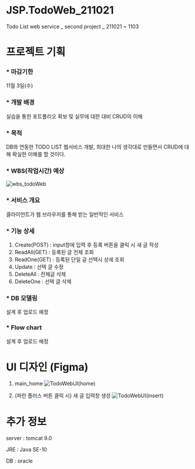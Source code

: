 # JSP.TodoWeb_211021
Todo List web service _ second project _ 211021 ~ 1103 

# 프로젝트 기획
### * 마감기한
11월 3일(수)

### * 개발 배경
실습을 통한 포트폴리오 확보 및 실무에 대한 대비
CRUD의 이해

### * 목적
DB와 연동한 TODO LIST 웹서비스 개발, 최대한 나의 생각대로 만들면서 CRUD에 대해 확실한 이해를 할 것이다.

### * WBS(작업시간) 예상

![wbs_todoWeb](https://user-images.githubusercontent.com/79829085/138304661-55626cb6-6488-4472-8eff-1e0de8829b1c.JPG)

### * 서비스 개요
클라이언트가 웹 브라우저를 통해 받는 일반적인 서비스

### * 기능 상세
1) Create(POST)
: input창에 입력 후 등록 버튼을 클릭 시 새 글 작성
2) ReadAll(GET)
: 등록된 글 전체 조회
3) ReadOne(GET)
: 등록된 단일 글 선택시 상세 조회
4) Update
: 선택 글 수정
5) DeleteAll
: 전체글 삭제
6) DeleteOne
: 선택 글 삭제

### * DB 모델링
 설계 후 업로드 예정

### * Flow chart
 설계 후 업로드 예정


# UI 디자인 (Figma)
1. main_home
![TodoWebUI(home)](https://user-images.githubusercontent.com/79829085/138561308-06f2b1d9-5d49-42bc-ac00-0b341451a38b.JPG)

2. (파란 플러스 버튼 클릭 시) 새 글 입력창 생성
![TodoWebUI(insert)](https://user-images.githubusercontent.com/79829085/138561315-9d001a9e-3a10-4d29-8c1d-c81cc4de6a12.JPG)


# 추가 정보

server : tomcat 9.0

JRE : Java SE-10

DB : oracle
